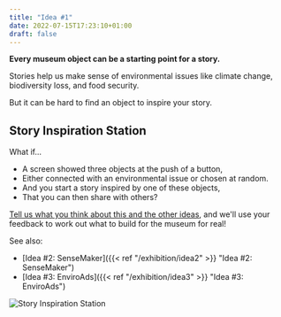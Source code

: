 ```yaml
---
title: "Idea #1"
date: 2022-07-15T17:23:10+01:00
draft: false
---
```


**Every museum object can be a starting point for a story.**

Stories help us make sense of environmental issues like climate change, biodiversity loss, and food security.

But it can be hard to find an object to inspire your story.

## Story Inspiration Station
What if...
* A screen showed three objects at the push of a button,
* Either connected with an environmental issue or chosen at random.
* And you start a story inspired by one of these objects,
* That you can then share with others?

[Tell us what you think about this and the other ideas](https://forms.gle/5NzYU91baqTEgtCM9), and we'll use your feedback to work out what to build for the museum for real!

See also:
* [Idea #2: SenseMaker]({{< ref "/exhibition/idea2" >}} "Idea #2: SenseMaker")
* [Idea #3: EnviroAds]({{< ref "/exhibition/idea3" >}} "Idea #3: EnviroAds")

![Story Inspiration Station](/assets/idea1.jpg "Story Inspiration Station")